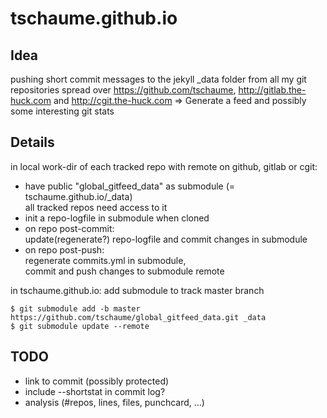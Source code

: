 tschaume.github.io
==================

Idea
----

pushing short commit messages to the jekyll _data folder from all my git
repositories spread over https://github.com/tschaume,
http://gitlab.the-huck.com and http://cgit.the-huck.com
=> Generate a feed and possibly some interesting git stats

Details
-------

in local work-dir of each tracked repo with remote on github, gitlab or cgit:  

- have public "global_gitfeed_data" as submodule (= tschaume.github.io/_data)  
  all tracked repos need access to it  
- init a repo-logfile in submodule when cloned  
- on repo post-commit:  
  update(regenerate?) repo-logfile and commit changes in submodule  
- on repo post-push:  
  regenerate commits.yml in submodule,  
  commit and push changes to submodule remote  

in tschaume.github.io: add submodule to track master branch  

```
$ git submodule add -b master https://github.com/tschaume/global_gitfeed_data.git _data
$ git submodule update --remote  
```
 
TODO
----

- link <sha1> to commit (possibly protected)  
- include --shortstat in commit log?  
- analysis (#repos, lines, files, punchcard, ...)  
